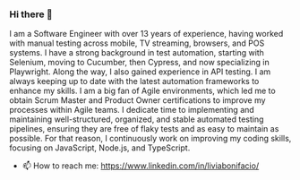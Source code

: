 ### Hi there 👋

I am a Software Engineer with over 13 years of experience, having worked with manual testing across mobile, TV streaming, browsers, and POS systems.
I have a strong background in test automation, starting with Selenium, moving to Cucumber, then Cypress, and now specializing in Playwright. Along the way, I also gained experience in API testing. I am always keeping up to date with the latest automation frameworks to enhance my skills.
I am a big fan of Agile environments, which led me to obtain Scrum Master and Product Owner certifications to improve my processes within Agile teams.
I dedicate time to implementing and maintaining well-structured, organized, and stable automated testing pipelines, ensuring they are free of flaky tests and as easy to maintain as possible.
For that reason, I continuously work on improving my coding skills, focusing on JavaScript, Node.js, and TypeScript.

- 📫 How to reach me: https://www.linkedin.com/in/liviabonifacio/
